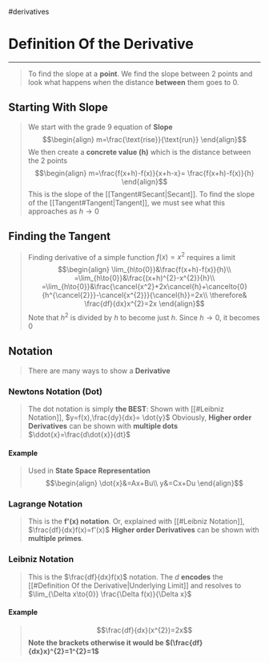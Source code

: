 #derivatives 
# Definition Of the Derivative
---
> To find the slope at a **point**. We find the slope between 2 points and look what happens when the distance **between** them goes to 0.

## Starting With Slope
> We start with the grade 9 equation of **Slope**
> $$\begin{align}
m=\frac{\text{rise}}{\text{run}}
\end{align}$$
We then create a **concrete value (h)** which is the distance between the 2 points
$$\begin{align}
m=\frac{f(x+h)-f(x)}{x+h-x}= \frac{f(x+h)-f(x)}{h}
\end{align}$$
This is the slope of the [[Tangent#Secant|Secant]]. To find the slope of the [[Tangent#Tangent|Tangent]], we must see what this approaches as $h\to0$
## Finding the Tangent
> Finding derivative of a simple function $f(x)=x^{2}$ requires a limit
> $$\begin{align}
\lim_{h\to{0}}&\frac{f(x+h)-f(x)}{h}\\
=\lim_{h\to{0}}&\frac{(x+h)^{2}-x^{2}}{h}\\
=\lim_{h\to{0}}&\frac{\cancel{x^2}+2x\cancel{h}+\cancelto{0}{h^{\cancel{2}}}-\cancel{x^{2}}}{\cancel{h}}=2x\\
\therefore& \frac{df}{dx}x^{2}=2x
\end{align}$$
Note that $h^{2}$ is divided by $h$ to become just $h$. Since $h\to0$, it becomes 0
## Notation
> There are many ways to show a **Derivative**
### Newtons Notation (Dot)
> The dot notation is simply **the BEST**: Shown with [[#Leibniz Notation]], $y=f(x),\frac{dy}{dx}= \dot{y}$ 
> Obviously, **Higher order Derivatives** can be shown with **multiple dots**
> $\ddot{x}=\frac{d\dot{x}}{dt}$  
#### Example
> Used in **State Space Representation**
> $$\begin{align}
\dot{x}&=Ax+Bu\\
y&=Cx+Du
\end{align}$$
### Lagrange Notation
> This is the **f'(x) notation**. Or, explained with [[#Leibniz Notation]], $\frac{df}{dx}f(x)=f'(x)$ 
> **Higher order Derivatives** can be shown with **multiple primes**.
### Leibniz Notation
> This is the $\frac{df}{dx}f(x)$ notation.
> The $d$ **encodes** the [[#Definition Of the Derivative|Underlying Limit]] and resolves to $\lim_{\Delta x\to{0}} \frac{\Delta f(x)}{\Delta x}$ 
#### Example
>$$\frac{df}{dx}(x^{2})=2x$$
>**Note the brackets otherwise it would be $(\frac{df}{dx}x)^{2}=1^{2}=1$**
